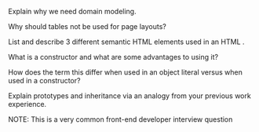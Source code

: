 Explain why we need domain modeling.


Why should tables not be used for page layouts?

List and describe 3 different semantic HTML elements used in an HTML <table>.



What is a constructor and what are some advantages to using it?

How does the term this differ when used in an object literal versus when used in a constructor?



Explain prototypes and inheritance via an analogy from your previous work experience.


NOTE: This is a very common front-end developer interview question

